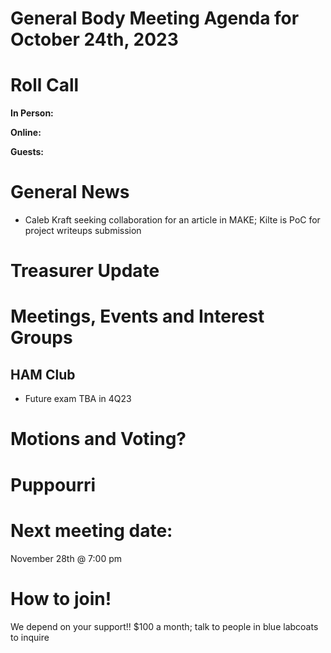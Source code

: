# General Body Meeting Agenda for October 24th, 2023
# Roll Call
**In Person:**

**Online:** 

**Guests:** 

# General News
- Caleb Kraft seeking collaboration for an article in MAKE; Kilte is PoC for project writeups submission
  
# Treasurer Update

# Meetings, Events and Interest Groups


## HAM Club
- Future exam TBA in 4Q23
  
# Motions and Voting?

    
# Puppourri


# Next meeting date:
November 28th @ 7:00 pm

# How to join!
We depend on your support!! $100 a month; talk to people in blue labcoats to inquire
